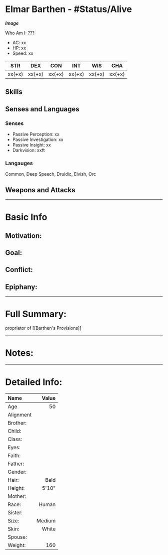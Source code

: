 # Elmar Barthen - #Status/Alive 
***Image***

Who Am I: ???

- AC: xx  
- HP: xx  
- Speed: xx 

| STR | DEX | CON | INT | WIS | CHA|
| ---- | ---- | ---- | ---- | ---- | ---- |
| xx(+x)| xx(+x)| xx(+x)| xx(+x)| xx(+x)| xx(+x)

## Skills

## Senses and Languages
### Senses
- Passive Perception: xx
- Passive Investigation: xx
- Passive Insight: xx
- Darkvision: xxft

### Langauges
Common, Deep Speech, Druidic, Elvish, Orc

## Weapons and Attacks

___
# Basic Info

## Motivation: 

## Goal:

## Conflict:

## Epiphany:

___
# Full Summary:
proprietor of [[Barthen's Provisions]]

___
# Notes:

___
# Detailed Info:
Name|Value
:-----|-----:
Age|50
Alignment|
Brother:|
Child:|
Class:|
Eyes:|
Faith:|
Father:|
Gender:|
Hair:|Bald
Height:|5'10"
Mother:|
Race:|Human
Sister:|
Size:|Medium
Skin:|White
Spouse:|
Weight:|160